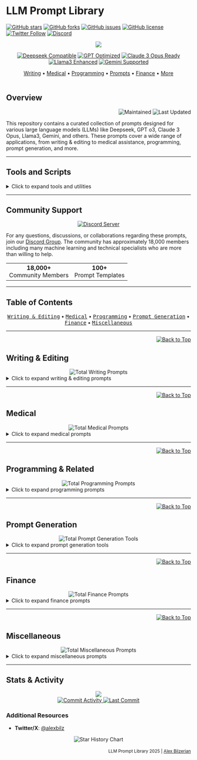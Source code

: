 # LLM Prompt Library
[![GitHub stars](https://img.shields.io/github/stars/abilzerian/LLM-Prompt-Library?style=for-the-badge)](https://github.com/abilzerian/LLM-Prompt-Library/stargazers)
[![GitHub forks](https://img.shields.io/github/forks/abilzerian/LLM-Prompt-Library?style=for-the-badge)](https://github.com/abilzerian/LLM-Prompt-Library/network/members)
[![GitHub issues](https://img.shields.io/github/issues/abilzerian/LLM-Prompt-Library?style=for-the-badge)](https://github.com/abilzerian/LLM-Prompt-Library/issues)
[![GitHub license](https://img.shields.io/github/license/abilzerian/LLM-Prompt-Library?style=for-the-badge)](https://github.com/abilzerian/LLM-Prompt-Library/blob/main/LICENSE)
[![Twitter Follow](https://img.shields.io/twitter/follow/alexbilz?style=for-the-badge)](https://twitter.com/alexbilz)
[![Discord](https://img.shields.io/discord/1051259432199266374?style=for-the-badge&logo=discord)](https://discord.gg/chatgpt-prompt-engineering-1051259432199266374)

<div align="center">
  <img src="https://readme-typing-svg.herokuapp.com/?lines=Prompt+Engineering+Library;18,000%2B+AI+Practitioners;Dozens+of+Curated+Prompts;Multi-Model+Support&font=Fira%20Code&center=true&width=380&height=50&duration=4000&pause=1000">
</div>

<p align="center">
  <a href="https://deepseek.ai"><img src="https://img.shields.io/badge/Deepseek-Compatible-blue" alt="Deepseek Compatible"></a>
  <a href="https://openai.com/"><img src="https://img.shields.io/badge/GPT_o3-Optimized-green" alt="GPT Optimized"></a>
  <a href="https://www.anthropic.com/claude"><img src="https://img.shields.io/badge/Claude-Ready-purple" alt="Claude 3 Opus Ready"></a>
  <a href="https://ai.meta.com/llama/"><img src="https://img.shields.io/badge/Llama3-Enhanced-orange" alt="Llama3 Enhanced"></a>
  <a href="https://gemini.google.com"><img src="https://img.shields.io/badge/Gemini-Supported-red" alt="Gemini Supported"></a>
</p>

<div align="center">
  <a href="#writing--editing">Writing</a> •
  <a href="#medical">Medical</a> •
  <a href="#programming--related">Programming</a> •
  <a href="#prompt-generation">Prompts</a> •
  <a href="#finance">Finance</a> •
  <a href="#miscellaneous">More</a>
</div>

<br>

## Overview

<div align="right">
  <img src="https://img.shields.io/badge/Maintained%3F-Yes-brightgreen" alt="Maintained">
  <img src="https://img.shields.io/badge/Last%20Updated-2025-blue" alt="Last Updated">
</div>

This repository contains a curated collection of prompts designed for various large language models (LLMs) like Deepseek, GPT o3, Claude 3 Opus, Llama3, Gemini, and others. These prompts cover a wide range of applications, from writing & editing to medical assistance, programming, prompt generation, and more.

---

## Tools and Scripts

<details>
<summary>Click to expand tools and utilities</summary>

The library includes several tools to help you work with prompts:

- **🔍 Prompt Validator** - Validates the format and contents of prompt files to ensure they meet our standards.
- **🔄 Prompt Mixer** - Create new prompts by mixing and matching elements from existing prompts.
- **🔢 Token Counter** - Analyze prompt files to count tokens and estimate API costs.
- **📊 Prompt Analyzer** - Evaluate the quality of prompts and get suggestions for improvements.
- **🔄 Prompt Evolution** - Automatically optimize prompts through iterative self-improvement cycles.
- **💰 Financial Metacognition** - Analyze AI interpretations of financial prompts to detect biases and limitations.

For detailed usage information and examples, see the [scripts README](scripts/README.md).

*Coming Soon*:
- **🖼️ Multimodal Prompt Framework** - Create and optimize prompts that combine text, images, audio, and video inputs.
- **🧠 Adaptive Learning System** - Dynamically adjust prompts based on user interaction patterns and performance metrics.
- **📚 RAG Integration Tools** - Enhance prompts with Retrieval-Augmented Generation capabilities for improved knowledge access.
- **🔮 Meta-Prompting Engine** - Generate and refine prompts using LLMs for other LLMs or themselves.

</details>

---

## Community Support 

<div align="center">
  <a href="https://discord.gg/chatgpt-prompt-engineering-1051259432199266374">
    <img src="https://img.shields.io/discord/1051259432199266374?style=for-the-badge&logo=discord&logoColor=white&label=Join%20Discord&color=5865F2" alt="Discord Server">
  </a>
</div>

For any questions, discussions, or collaborations regarding these prompts, join our [Discord Group](https://discord.gg/chatgpt-prompt-engineering-1051259432199266374). The community has approximately 18,000 members including many machine learning and technical specialists who are more than willing to help.

<div align="center">
  <table>
    <tr>
      <td align="center"><b>18,000+</b><br>Community Members</td>
      <td align="center"><b>100+</b><br>Prompt Templates</td>
    </tr>
  </table>
</div>

---

## Table of Contents

<div align="center">
  <kbd><a href="#writing--editing">Writing & Editing</a></kbd> •
  <kbd><a href="#medical">Medical</a></kbd> •
  <kbd><a href="#programming--related">Programming</a></kbd> •
  <kbd><a href="#prompt-generation">Prompt Generation</a></kbd> •
  <kbd><a href="#finance">Finance</a></kbd> •
  <kbd><a href="#miscellaneous">Miscellaneous</a></kbd>
</div>

---

<div align="right">
  <a href="#llm-prompt-library">
    <img src="https://img.shields.io/badge/⬆️-Back_to_Top-orange" alt="Back to Top">
  </a>
</div>

## Writing & Editing

<div align="center">
  <img src="https://img.shields.io/badge/Total_Prompts-15+-blue" alt="Total Writing Prompts">
</div>

<details>
<summary>Click to expand writing & editing prompts</summary>

### Verification
- [Accuracy Confirmation](https://github.com/abilzerian/LLM-Prompt-Library/blob/main/prompts/writing_editing/verification/Accuracy%20Confirmation.md): Confirm that all factual details provided in the input are accurate, highlighting any inaccuracies using advanced markdown formatting.

### Extraction & Summarization
- [Action Items](https://github.com/abilzerian/LLM-Prompt-Library/blob/main/prompts/writing_editing/extraction_summarization/Action%20Items.md): Extract actionable items from the provided text, listing them in bullet point format.
- [Book Summary](https://github.com/abilzerian/LLM-Prompt-Library/blob/main/prompts/writing_editing/extraction_summarization/Book%20Summary.md): Summarize books into concise bullet points.
- [Comprehensive Analysis](https://github.com/abilzerian/LLM-Prompt-Library/blob/main/prompts/writing_editing/extraction_summarization/Comprehensive%20Analysis.md): Perform an in-depth analysis and summarization of complex content.
- [Non-Fiction Analysis](https://github.com/abilzerian/LLM-Prompt-Library/blob/main/prompts/writing_editing/extraction_summarization/Non-Fiction%20Analysis.md): Analyze non-fiction content and provide key insights.
- [Short Summary](https://github.com/abilzerian/LLM-Prompt-Library/blob/main/prompts/writing_editing/extraction_summarization/Short%20Summary.md): Offer a brief summary in a concise format.
- [NotesGPT](https://github.com/abilzerian/LLM-Prompt-Library/blob/main/prompts/writing_editing/extraction_summarization/NotesGPT.md): Create notes by extracting essential information from the text.
- [Poem Analysis](https://github.com/abilzerian/LLM-Prompt-Library/blob/main/prompts/writing_editing/extraction_summarization/Poem%20Analysis.md): Analyze poetic content and provide insights and interpretations.

### Editing & Revision
- [Preserve Technical Terminology](https://github.com/abilzerian/LLM-Prompt-Library/blob/main/prompts/writing_editing/editing_revision/Preserve%20Technical%20Terminology.md): Maintain technical jargon and terminology while refining text.
- [Proofread](https://github.com/abilzerian/LLM-Prompt-Library/blob/main/prompts/writing_editing/editing_revision/Proofread.md): Identify and correct grammatical errors to improve clarity.
- [Rewrite](https://github.com/abilzerian/LLM-Prompt-Library/blob/main/prompts/writing_editing/editing_revision/Rewrite.md): Transform the text for enhanced clarity or style.
- [Formatting](https://github.com/abilzerian/LLM-Prompt-Library/blob/main/prompts/writing_editing/editing_revision/formatting.md): Format text for compatibility with different platforms.

### Educational
- [Teach](https://github.com/abilzerian/LLM-Prompt-Library/blob/main/prompts/writing_editing/educational/Teach.md): Instruct and educate by providing tests and guidance on a specific subject.
- [Thought Stream Transcription](https://github.com/abilzerian/LLM-Prompt-Library/blob/main/prompts/writing_editing/educational/Thought%20Stream%20Transcription.md): Transcribe thought processes into organized narratives.

### Style Emulation
- [Hemingway](https://github.com/abilzerian/LLM-Prompt-Library/blob/main/prompts/writing_editing/style_emulation/hemingway): Write in the distinctive style of Ernest Hemingway.

</details>

---

<div align="right">
  <a href="#llm-prompt-library">
    <img src="https://img.shields.io/badge/⬆️-Back_to_Top-orange" alt="Back to Top">
  </a>
</div>

## Medical

<div align="center">
  <img src="https://img.shields.io/badge/Total_Prompts-2+-blue" alt="Total Medical Prompts">
</div>

<details>
<summary>Click to expand medical prompts</summary>

- [Medical-Bot](https://github.com/abilzerian/LLM-Prompt-Library/blob/main/prompts/medical/Medical-Bot): Provide medical assistance and answer health-related queries.
- [Psychologist](https://github.com/abilzerian/LLM-Prompt-Library/blob/main/prompts/medical/psychologist): Engage in simulated psychological sessions using techniques inspired by Charles R. Snyder's theory of hope.

</details>

---

<div align="right">
  <a href="#llm-prompt-library">
    <img src="https://img.shields.io/badge/⬆️-Back_to_Top-orange" alt="Back to Top">
  </a>
</div>

## Programming & Related

<div align="center">
  <img src="https://img.shields.io/badge/Total_Prompts-15+-blue" alt="Total Programming Prompts">
</div>

<details>
<summary>Click to expand programming prompts</summary>

- [AWS Architect](https://github.com/abilzerian/LLM-Prompt-Library/blob/main/prompts/programming/AWS%20Architect.md): Generate AWS architecture diagrams and related code.
- [Code_Explainer](https://github.com/abilzerian/LLM-Prompt-Library/blob/main/prompts/programming/Code_Explainer.md): Provide plain English explanations for code snippets.
- [Copilot](https://github.com/abilzerian/LLM-Prompt-Library/blob/main/prompts/programming/Copilot.md): Assist in code completion and suggestions.
- [Cursor IDE Prompt](https://github.com/abilzerian/LLM-Prompt-Library/blob/main/prompts/programming/cursor_IDE_prompt.md): Follow specific rules for AI within the Cursor IDE.
- [Data Conversion Specialist](https://github.com/abilzerian/LLM-Prompt-Library/blob/main/prompts/programming/Data_Conversion_Specialist.md): Assist in converting data formats.
- [ExcelFormulas](https://github.com/abilzerian/LLM-Prompt-Library/blob/main/prompts/programming/ExcelFormulas.md): Generate and troubleshoot Excel formulas.
- [HTML](https://github.com/abilzerian/LLM-Prompt-Library/blob/main/prompts/programming/HTML.md): Generate HTML code snippets.
- [LaTeX Specialist](https://github.com/abilzerian/LLM-Prompt-Library/blob/main/prompts/programming/LaTeX_specialist.md): Help with LaTeX typesetting and formatting.
- [OnePageWebsite](https://github.com/abilzerian/LLM-Prompt-Library/blob/main/prompts/programming/OnePageWebsite.md): Create single-page website templates.
- [Python](https://github.com/abilzerian/LLM-Prompt-Library/blob/main/prompts/programming/Python.md): Assist with Python coding and troubleshooting.
- [PythonBugFixer](https://github.com/abilzerian/LLM-Prompt-Library/blob/main/prompts/programming/PythonBugFixer.md): Identify and fix bugs in Python code.
- [Scientific Data Visualizer](https://github.com/abilzerian/LLM-Prompt-Library/blob/main/prompts/programming/Scientific%20Data%20Visualizer.md): Create visualizations for scientific data.
- [UnstructuredText_to_JSON](https://github.com/abilzerian/LLM-Prompt-Library/blob/main/prompts/programming/UnstructuredText_to_JSON.md): Convert unstructured text into JSON tables.
- [Wolfram](https://github.com/abilzerian/LLM-Prompt-Library/blob/main/prompts/programming/Wolfram.md): Integrate with Wolfram for advanced computational queries.
- [Commit Messages](https://github.com/abilzerian/LLM-Prompt-Library/blob/main/prompts/programming/commit%20messages.md): Generate commit messages for version control systems.

</details>

---

<div align="right">
  <a href="#llm-prompt-library">
    <img src="https://img.shields.io/badge/⬆️-Back_to_Top-orange" alt="Back to Top">
  </a>
</div>

## Prompt Generation

<div align="center">
  <img src="https://img.shields.io/badge/Total_Prompts-6+-blue" alt="Total Prompt Generation Tools">
</div>

<details>
<summary>Click to expand prompt generation tools</summary>

- [DALL-E](https://github.com/abilzerian/LLM-Prompt-Library/blob/main/prompts/prompt_generation/DALL-E.md): Generate prompts for DALL-E image generation.
- [Midjourney](https://github.com/abilzerian/LLM-Prompt-Library/blob/main/prompts/prompt_generation/Midjourney.md): Create intermediate prompts for longer tasks.
- [Prompt Creator](https://github.com/abilzerian/LLM-Prompt-Library/blob/main/prompts/prompt_generation/Prompt%20Creator.md): Craft custom prompts for various applications.
- [PromptScript](https://github.com/abilzerian/LLM-Prompt-Library/blob/main/prompts/prompt_generation/PromptScript.md): Generate scripts to drive prompt-based workflows.
- [PromptScriptEngineer](https://github.com/abilzerian/LLM-Prompt-Library/blob/main/prompts/prompt_generation/PromptScriptEngineer.md): Develop detailed script prompts for specific tasks.
- [ScriptingTemplate](https://github.com/abilzerian/LLM-Prompt-Library/blob/main/prompts/prompt_generation/ScriptingTemplate.md): Provide template scripts for various use cases.

</details>

---

<div align="right">
  <a href="#llm-prompt-library">
    <img src="https://img.shields.io/badge/⬆️-Back_to_Top-orange" alt="Back to Top">
  </a>
</div>

## Finance

<div align="center">
  <img src="https://img.shields.io/badge/Total_Prompts-2+-blue" alt="Total Finance Prompts">
</div>

<details>
<summary>Click to expand finance prompts</summary>

- [10-KAnalyzer](https://github.com/abilzerian/LLM-Prompt-Library/blob/main/prompts/finance/10-KAnalyzer.md): Analyze 10-K reports with detailed breakdowns.
- [Venture Capitalist](https://github.com/abilzerian/LLM-Prompt-Library/blob/main/prompts/finance/venturecapitalist.md): Emulate the tone and style of a venture capitalist.

</details>

---

<div align="right">
  <a href="#llm-prompt-library">
    <img src="https://img.shields.io/badge/⬆️-Back_to_Top-orange" alt="Back to Top">
  </a>
</div>

## Miscellaneous

<div align="center">
  <img src="https://img.shields.io/badge/Total_Prompts-8+-blue" alt="Total Miscellaneous Prompts">
</div>

<details>
<summary>Click to expand miscellaneous prompts</summary>

- [ChatAGI](https://github.com/abilzerian/LLM-Prompt-Library/blob/main/prompts/miscellaneous/ChatAGI.md): Engage in jailbreak or creative tasks using ChatAGI.
- [Code Anything Now](https://github.com/abilzerian/LLM-Prompt-Library/blob/main/prompts/miscellaneous/Code%20Anything%20Now.md): Generate general-purpose code on demand.
- [Custom Instructions](https://github.com/abilzerian/LLM-Prompt-Library/blob/main/prompts/miscellaneous/Custom%20Instructions.md): Create tailored instructions for ChatGPT.
- [MultiverseGPT](https://github.com/abilzerian/LLM-Prompt-Library/blob/main/prompts/miscellaneous/MultiverseGPT.md): Generate diverse scenarios and responses.
- [Antikythera](https://github.com/abilzerian/LLM-Prompt-Library/blob/main/prompts/miscellaneous/antikythera): Use as a jailbreak prompt.
- [Bitmap](https://github.com/abilzerian/LLM-Prompt-Library/blob/main/prompts/miscellaneous/bitmap): Generate bitmap images programmatically.
- [Graphing](https://github.com/abilzerian/LLM-Prompt-Library/blob/main/prompts/miscellaneous/graphing): Create graphs and charts from data.
- [TextAdventure](https://github.com/abilzerian/LLM-Prompt-Library/blob/main/prompts/miscellaneous/textadventure): Generate interactive text-based adventure games.

</details>

---

## Stats & Activity

<div align="center">
  <a href="https://github.com/abilzerian/LLM-Prompt-Library/graphs/contributors">
    <img src="https://contrib.rocks/image?repo=abilzerian/LLM-Prompt-Library" />
  </a>
</div>

<div align="center">
  <a href="https://github.com/abilzerian/LLM-Prompt-Library/pulse">
    <img src="https://img.shields.io/github/commit-activity/m/abilzerian/LLM-Prompt-Library?style=flat-square" alt="Commit Activity">
  </a>
  <a href="https://github.com/abilzerian/LLM-Prompt-Library/graphs/code-frequency">
    <img src="https://img.shields.io/github/last-commit/abilzerian/LLM-Prompt-Library?style=flat-square" alt="Last Commit">
  </a>
</div>

### Additional Resources
- **Twitter/X**: [@alexbilz](https://x.com/alexbilz)

<div align="center">

<picture>
  <source media="(prefers-color-scheme: dark)" srcset="https://api.star-history.com/svg?repos=abilzerian/LLM-Prompt-Library&type=Date&theme=dark" />
  <source media="(prefers-color-scheme: light)" srcset="https://api.star-history.com/svg?repos=abilzerian/LLM-Prompt-Library&type=Date" />
  <img alt="Star History Chart" src="https://api.star-history.com/svg?repos=abilzerian/LLM-Prompt-Library&type=Date" />
</picture>

</div>

<div align="right">
<br>
<sub>LLM Prompt Library 2025 | <a href="https://github.com/abilzerian">Alex Bilzerian</a></sub>
</div>
